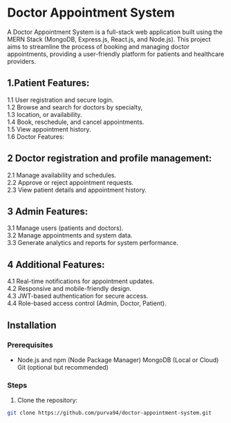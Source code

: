 <h1>Doctor Appointment System</h1>
A Doctor Appointment System is a full-stack web application built using the MERN Stack (MongoDB, Express.js, React.js, and Node.js). This project aims to streamline the process of booking and managing doctor appointments, providing a user-friendly platform for patients and healthcare providers.
<!-- <h1>Features</h1>  -->
<h2>1.Patient Features:</h2>

1.1 User registration and secure login.<br>
1.2 Browse and search for doctors by specialty, <br/>
1.3 location, or availability.<br>
1.4 Book, reschedule, and cancel appointments.<br/>
1.5 View appointment history.<br/>
1.6 Doctor Features:

<h2>2 Doctor registration and profile management:</h2>
2.1 Manage availability and schedules.<br>
2.2 Approve or reject appointment requests.<br>
2.3 View patient details and appointment history.<br>

<h2>3 Admin Features:</h2>

3.1 Manage users (patients and doctors). <br>
3.2 Manage appointments and system data.<br>
3.3 Generate analytics and reports for system performance.<br>

<h2>4 Additional Features:</h2>

4.1 Real-time notifications for appointment updates.<br>
4.2 Responsive and mobile-friendly design.<br>
4.3 JWT-based authentication for secure access.<br>
4.4 Role-based access control (Admin, Doctor, Patient).<br>
## **Installation**
### **Prerequisites**
- Node.js and npm (Node Package Manager) 
MongoDB (Local or Cloud)
Git (optional but recommended)<br>
### **Steps**
1. Clone the repository:
  ```bash
git clone https://github.com/purva94/doctor-appointment-system.git
   ```
